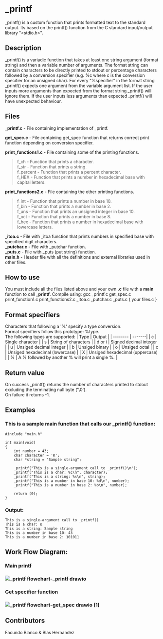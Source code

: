 # _printf
_printf() is a custom function that prints formatted text to the standard output. Its based on the printf() function from the  C standard input/output library "<stdio.h>".

## Description

_printf() is a variadic function that takes at least one string argument (format string) and then a variable number of arguments.
The format string can contain characters to be directly printed to stdout or percentage characters followed by a conversion specifier (e.g. %c where c is the conversion specifier for an unsigned char). For every "%specifier" in the format string _printf() expects one argument from the variable argument list. If the user inputs more arguments than expected from the format string _printf() will ignore them. If the user inputs less arguments than expected _printf() will have unexpected behaviour.

## Files

**_printf.c** - File containing implementation of _printf.

**get_spec.c** - File containing get_spec function that returns correct print function depending on conversion specifier.

**print_functions1.c** - File containing some of the printing functions.

>f_ch - Function that prints a character.<br>
>f_str - Function that prints a string.<br>
>f_percent - Function that prints a percent character.<br>
>f_HEX - Function that prints a number in hexadecimal base with capital letters.<br>

**print_functions2.c** - File containing the other printing functions.

>f_int - Function that prints a number in base 10.<br>
>f_bin - Function that prints a number in base 2.<br>
>f_uns - Function that prints an unsigned integer in base 10.<br>
>f_oct - Function that prints a number in base 8.<br>
>f_hex - Function that prints a number in hexadecimal base with lowercase letters.<br>

**_itoa.c** - File with _itoa function that prints numbers in specified base with specified digit characters.<br>
**_putchar.c** - File with _putchar function.<br>
**_puts.c** - File with _puts (put string) function.<br>
**main.h** - Header file with all the definitions and external libraries used in other files.<br>

## How to use

You must include all the files listed above and your own **.c** file with a **main** function to call **_printf**.
Compile using:
	gcc _printf.c get_spec.c print_function1.c print_functions2.c _itoa.c _putchar.c _puts.c { your files.c }

## Format specifiers
Characters that following a '%' specify a type conversion.<br>
Format specifiers follow this prototype:     %type.<br>
The following types are supported:
| Type     | Output |
| -------- | -------|
| c       | Single character |
| s       | String of characters |
| d or i | Signed decimal integer |
| u       | Unsiged decimal integer |
| b       | Unsiged binary |
| o       | Unsiged octal |
| x       | Unsiged hexadecimal (lowercase) |
| X       | Unsiged hexadecimal (uppercase) |
| %       | A % followed by another % will print a single %. |

## Return value
On success _printf() returns the number of characters printed to stdout excluding the terminating null byte ('\0').<br>
On failure it returns -1.

## Examples
### This is a sample main function that calls our _printf() function:
	#include "main.h"

	int main(void)
	{
		int number = 43;
		char character = 'K';
		char *string = "Sample string";

		_printf("This is a single-argument call to _printf()\n");
		_printf("This is a char: %c\n", character);
		_printf("This is a string: %s\n", string);
		_printf("This is a number in base 10: %d\n", number);
		_printf("This is a number in base 2: %b\n", number);

		return (0);
	}
### Output:
	This is a single-argument call to _printf()
	This is a char: K
	This is a string: Sample string
	This is a number in base 10: 43
	This is a number in base 2: 101011
## Work Flow Diagram:
### Main printf
### ![_printf flowchart-_printf drawio](https://user-images.githubusercontent.com/105363828/178500200-02edcca3-a157-425c-91ab-3ccf25373a74.png)
### Get specifier function
### ![_printf flowchart-get_spec drawio (1)](https://user-images.githubusercontent.com/105363828/178500589-c72dba33-dbb0-40bf-b89a-48dcdcc6c0c5.png)
## Contributors
Facundo Blanco & Blas Hernandez
